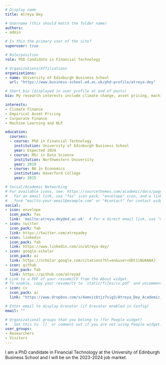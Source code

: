 ```yaml
---
# Display name
title: Atreya Dey

# Username (this should match the folder name)
authors:
- admin

# Is this the primary user of the site?
superuser: true

# Role/position
role: PhD Candidate in Financial Technology

# Organizations/Affiliations
organizations:
- name: University of Edinburgh Business School
  url: "https://www.business-school.ed.ac.uk/phd-profile/atreya-dey"

# Short bio (displayed in user profile at end of posts)
bio: My research interests include climate change, asset pricing, machine learning, finance, and economics.

interests:
- Climate Finance
- Empirical Asset Pricing
- Corporate Finance
- Machine Learning and NLP

education:
  courses:
  - course: PhD in Financial Technology
    institution: University of Edinburgh Business School
    year: Expected 2024
  - course: MSc in Data Science
    institution: Northwestern University
    year: 2019
  - course: BA in Economics
    institution: Haverford College
    year: 2015

# Social/Academic Networking
# For available icons, see: https://sourcethemes.com/academic/docs/page-builder/#icons
#   For an email link, use "fas" icon pack, "envelope" icon, and a link in the
#   form "mailto:your-email@example.com" or "#contact" for contact widget.
social:
- icon: envelope
  icon_pack: fas
  link: 'mailto:atreya.dey@ed.ac.uk'  # For a direct email link, use "mailto:test@example.org".
- icon: twitter
  icon_pack: fab
  link: https://twitter.com/atreyadey
- icon: linkedin
  icon_pack: fab
  link: https://www.linkedin.com/in/atreya-dey/
- icon: google-scholar
  icon_pack: ai
  link: https://scholar.google.com/citations?hl=en&user=UDt1iNUAAAAJ
- icon: github
  icon_pack: fab
  link: https://github.com/atreyad
# Link to a PDF of your resume/CV from the About widget.
# To enable, copy your resume/CV to `static/files/cv.pdf` and uncomment the lines below.
- icon: cv
  icon_pack: ai
  link: "https://www.dropbox.com/s/4amvicbtjz7sig3/Atreya_Dey_Academic_CV.pdf?dl=0"

# Enter email to display Gravatar (if Gravatar enabled in Config)
email: ""

# Organizational groups that you belong to (for People widget)
#   Set this to `[]` or comment out if you are not using People widget.
user_groups:
- Researchers
- Visitors
---
```


I am a PhD candidate in Financial Technology at the University of Edinburgh Business School and I will be on the 2023-2024 job market. 